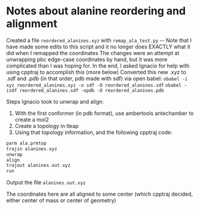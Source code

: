 # Notes about alanine reordering and alignment

Created a file `reordered_alanines.xyz` with `remap_ala_test.py` -- Note that I have made some edits to this script and it no longer does EXACTLY what it did when I remapped the coordinates
The changes were an attempt at unwrapping pbc edge-case coordinates by hand, but it was more complicated than I was hoping for. In the end, I asked Ignacio for help with using cpptraj to accomplish this (more below)
Converted this new .xyz to .sdf and .pdb (in that order, pdb made with sdf) via open babel:
`obabel -i xyz reordered_alanines.xyz -o sdf -O reordered_alanines.sdf`
`obabel -isdf reordered_alanines.sdf -opdb -O reordered_alanines.pdb`

Steps Ignacio took to unwrap and align:

1. With the first conformer (in pdb format), use ambertools antechamber to create a mol2
2. Create a topology in tleap
3. Using that topology information, and the following cpptraj code:

```cpp
parm ala.prmtop
trajin alanines.xyz
unwrap
align
trajout alanines.out.xyz
run
```

Output the file `alanines.out.xyz`

The coordinates here are all aligned to some center (which cpptraj decided, either center of mass or center of geometry)
